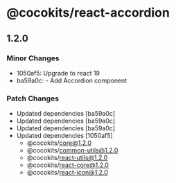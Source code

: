 # @cocokits/react-accordion

## 1.2.0

### Minor Changes

- 1050af5: Upgrade to react 19
- ba59a0c: - Add Accordion component

### Patch Changes

- Updated dependencies [ba59a0c]
- Updated dependencies [ba59a0c]
- Updated dependencies [ba59a0c]
- Updated dependencies [1050af5]
  - @cocokits/core@1.2.0
  - @cocokits/common-utils@1.2.0
  - @cocokits/react-utils@1.2.0
  - @cocokits/react-core@1.2.0
  - @cocokits/react-icon@1.2.0
